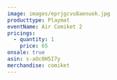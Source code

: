 ```yaml
---
image: images/eprjgcvu8aenuok.jpg
producttype: Playmat
eventName: Air Comiket 2
pricings:
  - quantity: 1
    price: 65
onsale: true
asin: s-aOc0H5I7y
merchandise: comiket
---
```

